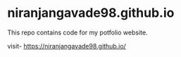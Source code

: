# niranjangavade98.github.io

This repo contains code for my potfolio website.

visit- https://niranjangavade98.github.io/
